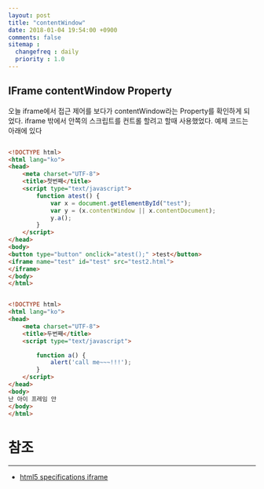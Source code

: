 ```yaml
---
layout: post
title: "contentWindow"
date: 2018-01-04 19:54:00 +0900
comments: false
sitemap :
  changefreq : daily
  priority : 1.0
---
```


## IFrame contentWindow Property

오늘 iframe에서 접근 제어를 보다가 contentWindow라는 Property를 확인하게 되었다.
iframe 밖에서 안쪽의 스크립트를 컨트롤 할려고 할때 사용했었다.
예제 코드는 아래에 있다


```html

<!DOCTYPE html>
<html lang="ko">
<head>
    <meta charset="UTF-8">
    <title>첫번째</title>
    <script type="text/javascript">
        function atest() {
            var x = document.getElementById("test");
            var y = (x.contentWindow || x.contentDocument);
            y.a();
        }
    </script>
</head>
<body>
<button type="button" onclick="atest();" >test</button>
<iframe name="test" id="test" src="test2.html">
</iframe>
</body>
</html>

```
```html

<!DOCTYPE html>
<html lang="ko">
<head>
    <meta charset="UTF-8">
    <title>두번째</title>
    <script type="text/javascript">

        function a() {
            alert('call me~~~!!!');
        }
    </script>
</head>
<body>
난 아이 프레임 안
</body>
</html>

```

# 참조 
-----
* [html5 specifications iframe](https://www.w3.org/TR/2011/WD-html5-20110113/the-iframe-element.html#the-iframe-element)
